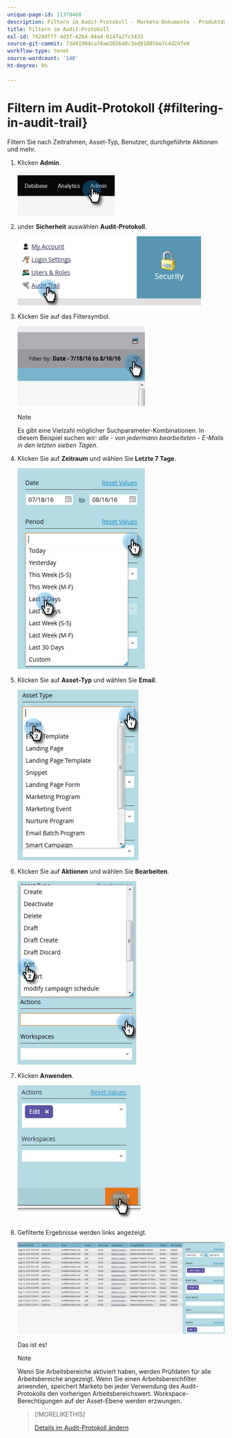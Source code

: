 ```yaml
---
unique-page-id: 11378468
description: Filtern im Audit-Protokoll - Marketo-Dokumente - Produktdokumentation
title: Filtern im Audit-Protokoll
exl-id: 7928dfff-4d3f-42b4-94ad-0147a2fc3433
source-git-commit: 73d41904ca74ae265648c3ed91805be7c4d24fe0
workflow-type: tm+mt
source-wordcount: '140'
ht-degree: 0%

---
```


# Filtern im Audit-Protokoll {#filtering-in-audit-trail}

Filtern Sie nach Zeitrahmen, Asset-Typ, Benutzer, durchgeführte Aktionen und mehr.

1. Klicken **Admin**.

   ![](assets/filtering-in-audit-trail-1.png)

1. under **Sicherheit** auswählen **Audit-Protokoll**.

   ![](assets/filtering-in-audit-trail-2.png)

1. Klicken Sie auf das Filtersymbol.

   ![](assets/filtering-in-audit-trail-3.png)

   >[!NOTE]
   >
   >Es gibt eine Vielzahl möglicher Suchparameter-Kombinationen. In diesem Beispiel suchen wir: _alle - von jedermann bearbeiteten - E-Mails in den letzten sieben Tagen_.

1. Klicken Sie auf **Zeitraum** und wählen Sie **Letzte 7 Tage**.

   ![](assets/filtering-in-audit-trail-4.png)

1. Klicken Sie auf **Asset-Typ** und wählen Sie **Email**.

   ![](assets/filtering-in-audit-trail-5.png)

1. Klicken Sie auf **Aktionen** und wählen Sie **Bearbeiten**.

   ![](assets/filtering-in-audit-trail-6.png)

1. Klicken **Anwenden**.

   ![](assets/filtering-in-audit-trail-7.png)

1. Gefilterte Ergebnisse werden links angezeigt.

   ![](assets/filtering-in-audit-trail-8.png)

   Das ist es!

   >[!NOTE]
   >
   >Wenn Sie Arbeitsbereiche aktiviert haben, werden Prüfdaten für alle Arbeitsbereiche angezeigt. Wenn Sie einen Arbeitsbereichfilter anwenden, speichert Marketo bei jeder Verwendung des Audit-Protokolls den vorherigen Arbeitsbereichswert. Workspace-Berechtigungen auf der Asset-Ebene werden erzwungen.

   >[!MORELIKETHIS]
   >
   >[Details im Audit-Protokoll ändern](/help/marketo/product-docs/administration/audit-trail/change-details-in-audit-trail.md)
